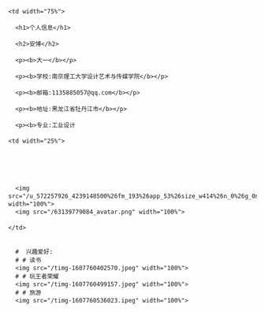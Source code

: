<table border="0">

  <tr>

    <td width="75%">

      <h1>个人信息</h1>
      
      <h2>安博</h2>

      <p><b>大一</b></p>

      <p><b>学校:南京理工大学设计艺术与传媒学院</b></p>

      <p><b>邮箱:1135885057@qq.com</b></p>

      <p><b>地址:黑龙江省牡丹江市</b></p>

      <p><b>专业:工业设计

    <td width="25%">

      
      
      
        
      <img src="/u_572257926_4239148500%26fm_193%26app_53%26size_w414%26n_0%26g_0n%26f_jpeg" width="100%">
      <img src="/63139779084_avatar.png" width="100%">

    </td>

 
      #  兴趣爱好:
      # # 读书
      <img src="/timg-1607760402570.jpeg" width="100%"> 
      # # 玩王者荣耀
      <img src="/timg-1607760499157.jpeg" width="100%"> 
      # # 旅游
      <img src="/timg-1607760536023.ipeg" width="100%">
     
     
     
    
